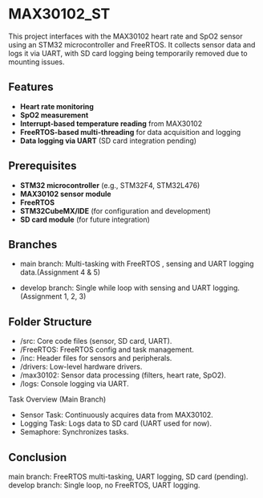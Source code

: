 # MAX30102_ST

This project interfaces with the MAX30102 heart rate and SpO2 sensor using an STM32 microcontroller and FreeRTOS. It collects sensor data and logs it via UART, with SD card logging being temporarily removed due to mounting issues.

## Features
- **Heart rate monitoring**
- **SpO2 measurement**
- **Interrupt-based temperature reading** from MAX30102
- **FreeRTOS-based multi-threading** for data acquisition and logging
- **Data logging via UART** (SD card integration pending)

## Prerequisites
- **STM32 microcontroller** (e.g., STM32F4, STM32L476)
- **MAX30102 sensor module**
- **FreeRTOS**
- **STM32CubeMX/IDE** (for configuration and development)
- **SD card module** (for future integration)


## Branches
- main branch: Multi-tasking with FreeRTOS , sensing and UART logging data.(Assignment 4 & 5)

- develop branch: Single while loop with sensing and  UART logging.(Assignment 1, 2, 3)

## Folder Structure

- /src: Core code files (sensor, SD card, UART).
- /FreeRTOS: FreeRTOS config and task management.
- /inc: Header files for sensors and peripherals.
- /drivers: Low-level hardware drivers.
- /max30102: Sensor data processing (filters, heart rate, SpO2).
- /logs: Console logging via UART.

Task Overview (Main Branch)
- Sensor Task: Continuously acquires data from MAX30102.
- Logging Task: Logs data to SD card (UART used for now).
- Semaphore: Synchronizes tasks.

## Conclusion
main branch: FreeRTOS multi-tasking, UART logging, SD card (pending).
develop branch: Single loop, no FreeRTOS, UART logging.